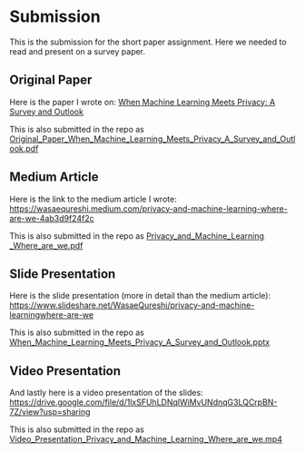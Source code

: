# Submission
This is the submission for the short paper assignment. Here we needed to read and present on a survey paper. 

## Original Paper
Here is the paper I wrote on:
[When Machine Learning Meets Privacy: A Survey and Outlook](https://arxiv.org/pdf/2011.11819.pdf)

This is also submitted in the repo as [Original_Paper_When_Machine_Learning_Meets_Privacy_A_Survey_and_Outlook.pdf](https://github.com/wasaequreshi/CMPE-297-ET/blob/master/short_story/Original_Paper_When_Machine_Learning_Meets_Privacy_A_Survey_and_Outlook.pdf)
## Medium Article
Here is the link to the medium article I wrote:
https://wasaequreshi.medium.com/privacy-and-machine-learning-where-are-we-4ab3d9f24f2c

This is also submitted in the repo as [Privacy_and_Machine_Learning _Where_are_we.pdf](https://github.com/wasaequreshi/CMPE-297-ET/blob/master/short_story/Privacy_and_Machine_Learning%E2%80%8A_Where_are_we.pdf)
## Slide Presentation
Here is the slide presentation (more in detail than the medium article):
https://www.slideshare.net/WasaeQureshi/privacy-and-machine-learningwhere-are-we

This is also submitted in the repo as [When_Machine_Learning_Meets_Privacy_A_Survey_and_Outlook.pptx](https://github.com/wasaequreshi/CMPE-297-ET/blob/master/short_story/When_Machine_Learning_Meets_Privacy_A_Survey_and_Outlook.pptx)
## Video Presentation
And lastly here is a video presentation of the slides:
https://drive.google.com/file/d/1lxSFUhLDNqlWiMvUNdnqG3LQCrpBN-7Z/view?usp=sharing

This is also submitted in the repo as [Video_Presentation_Privacy_and_Machine_Learning _Where_are_we.mp4](https://github.com/wasaequreshi/CMPE-297-ET/blob/master/short_story/Video_Presentation_Privacy_and_Machine_Learning%E2%80%8A_Where_are_we.mp4)